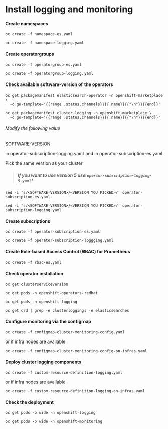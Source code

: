 # Install logging and monitoring

#### Create namespaces
```
oc create -f namespace-es.yaml
```
```
oc create -f namespace-logging.yaml
```
#### Create operatorgroups
```
oc create -f operatorgroup-es.yaml
```
```
oc create -f operatorgroup-logging.yaml
```
#### Check available software-version of the operators
```
oc get packagemanifest elasticsearch-operator -n openshift-marketplace \
  -o go-template='{{range .status.channels}}{{.name}}{{"\n"}}{{end}}'
```
```
oc get packagemanifest cluster-logging -n openshift-marketplace \
  -o go-template='{{range .status.channels}}{{.name}}{{"\n"}}{{end}}'
```
###### Modify the following value
SOFTWARE-VERSION

in operator-subscription-logging.yaml
and 
in operator-subscription-es.yaml

Pick the same version as your cluster 

> ##### If you want to use version 5 use `opertor-subscription-logging-5.yaml`!

```
sed -i 's/<SOFTWARE-VERSION>/<VERSION YOU PICKED>/' operator-subscription-es.yaml
```
```
sed -i 's/<SOFTWARE-VERSION>/<VERSION YOU PICKED>/' operator-subscription-logging.yaml
```
#### Create subscriptions
```
oc create -f operator-subscription-es.yaml
```
```
oc create -f operator-subscription-loggging.yaml
```

#### Create Role-based Access Control (RBAC) for Prometheus
```
oc create -f rbac-es.yaml
```

#### Check operator installation
```
oc get clusterserviceversion
```
```
oc get pods -n openshift-operators-redhat
```
```
oc get pods -n openshift-logging
```
```
oc get crd | grep -e clusterloggings -e elasticsearches
```

#### Configure monitoring via the configmap
```
oc create -f configmap-cluster-monitoring-config.yaml
```
or if infra nodes are available
```
oc create -f configmap-cluster-monitoring-config-on-infras.yaml
```

#### Deploy cluster logging components 
```
oc create -f custom-resource-definition-logging.yaml
```
or if infra nodes are available
```
oc create -f custom-resource-definition-logging-on-infras.yaml
```

#### Check the deployment
```
oc get pods -o wide -n openshift-logging
```
```
oc get pods -o wide -n openshift-monitoring
```
